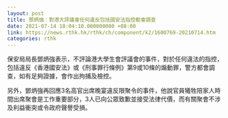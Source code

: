 ```yaml
---
layout: post
title: 鄧炳強：對港大評議會任何違反包括國安法指控都會調查
date: 2021-07-14 18:04:10.000000000 +08:00
link: https://news.rthk.hk/rthk/ch/component/k2/1600769-20210714.htm
categories: rthk
---
```


保安局局長鄧炳強表示，不評論港大學生會評議會的事件，對於任何違法的指控，包括違反《香港國安法》或《刑事罪行條例》第9或10條的煽動罪，警方都會調查，如有足夠證據，會作出拘捕及檢控。

另外，鄧炳強再回應3名高官出席晚宴違反限聚令的事件，他說官員犧牲陪家人時間出席聚會是工作重要部分，3人已向公眾致歉並接受法律代價，而有關聚會不涉及利益衝突或令政府聲譽受損。
